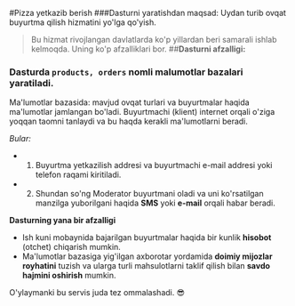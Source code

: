 #Pizza yetkazib berish
###Dasturni yaratishdan maqsad: Uydan turib ovqat buyurtma qilish hizmatini yo'lga qo'yish.
> Bu hizmat rivojlangan davlatlarda ko'p yillardan beri samarali ishlab kelmoqda. Uning ko'p afzalliklari bor.
##__Dasturni afzalligi:__
### Dasturda ```products, orders``` nomli malumotlar bazalari yaratiladi.

Ma'lumotlar bazasida: mavjud ovqat turlari va buyurtmalar haqida ma'lumotlar jamlangan bo'ladi. Buyurtmachi (klient) internet orqali o'ziga yoqqan taomni tanlaydi va bu haqda kerakli ma'lumotlarni beradi.

_Bular:_
   - 1. Buyurtma yetkazilish addresi va buyurtmachi e-mail addresi yoki telefon raqami kiritiladi.
   - 2. Shundan so'ng Moderator buyurtmani oladi va uni ko'rsatilgan manzilga yuborilgani haqida __SMS__ yoki __e-mail__ orqali habar beradi.

__Dasturning yana bir afzalligi__
   - Ish kuni mobaynida bajarilgan buyurtmalar haqida bir kunlik __hisobot__ (otchet) chiqarish mumkin.
   - Ma'lumotlar bazasiga yig'ilgan axborotar yordamida __doimiy mijozlar royhatini__ tuzish va ularga turli mahsulotlarni taklif qilish bilan __savdo hajmini oshirish__ mumkin.

O'ylaymanki bu servis juda tez ommalashadi. :sunglasses:
